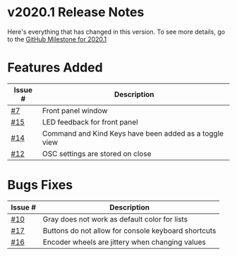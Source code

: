 # v2020.1 Release Notes

Here's everything that has changed in this version. To see more details, go to the [GitHub Milestone for 2020.1](https://github.com/maeganjwilson/iHog/milestone/2?closed=1)

# Features Added

| Issue # | Description |
| --- | --- |
| [#7](https://github.com/maeganjwilson/iHog/issues/7) | Front panel window |
| [#15](https://github.com/maeganjwilson/iHog/issues/15) | LED feedback for front panel | 
| [#14](https://github.com/maeganjwilson/iHog/issues/14) | Command and Kind Keys have been added as a toggle view |
| [#12](https://github.com/maeganjwilson/iHog/issues/12) | OSC settings are stored on close |

# Bugs Fixes

| Issue # | Description |
| --- | --- |
| [#10](https://github.com/maeganjwilson/iHog/issues/10) | Gray does not work as default color for lists |
| [#17](https://github.com/maeganjwilson/iHog/issues/17) | Buttons do not allow for console keyboard shortcuts | 
| [#16](https://github.com/maeganjwilson/iHog/issues/16) | Encoder wheels are jittery when changing values |
